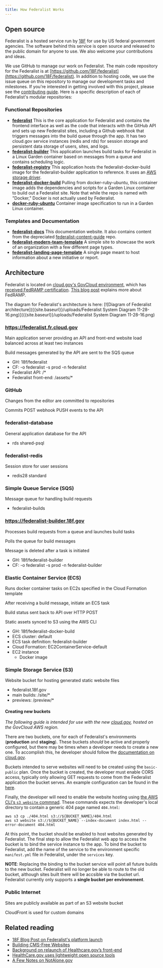 ```yaml
---
title: How Federalist Works
---
```


## Open source

Federalist is a hosted service run by [18F](https://18f.gsa.gov/) for use by US federal government agencies. The software behind this service is open source and released to the public domain for anyone to use. We also welcome your contributions and ideas.

We use GitHub to manage our work on Federalist. The main code repository for the Federalist is at [https://github.com/18F/federalist](https://github.com/18F/federalist). In addition to hosting code, we use the issue queue on this repository to manage our development tasks and milestones. If you're interested in getting involved with this project, please see the [contributing guide](https://github.com/18F/federalist/blob/master/CONTRIBUTING.md). Here is a specific description of each of Federalist's modular repositories:

### Functional Repositories

- **[federalist](https://github.com/18F/federalist)** This is the core application for Federalist and contains the frontend interface as well as the code that interacts with the GitHub API and sets up new Federalist sites, including a Github webhook that triggers messages into the build queue through the app. It has two cloud.gov service instances (redis and rds) for session storage and persistent data storage of users, sites, and logs.
- **[federalist-builder](https://github.com/18F/federalist-builder)** This application launches build tasks for Federalist in a Linux Garden container based on messages from a queue and contains scheduling logic.
- **[federalist-registry](https://github.com/18F/federalist-registry)** This application hosts the federalist-docker-build image for the federalist-builder application to reference. It uses an [AWS storage driver](https://docs.docker.com/registry/storage-drivers/s3/).
- **[federalist-docker-build](https://github.com/18F/federalist-docker-build)** Pulling from docker-ruby-ubuntu, this container image adds the dependencies and scripts for a Garden Linux container to build out a Federalist site. Note that while the repo is named with "Docker," Docker is not actually used by Federalist.
- **[docker-ruby-ubuntu](https://github.com/18F/docker-ruby-ubuntu)** Container image specification to run in a Garden Linux container.

### Templates and Documentation

- **[federalist-docs](https://github.com/18F/federalist-docs)** This documentation website. It also contains content from the depreciated [federalist-content-guide](https://github.com/18F/federalist-content-guide) repo.
- **[federalist-modern-team-template](https://github.com/18F/federalist-modern-team-template)** A simple site to showcase the work of an organization with a few different page types.
- **[federalist-landing-page-template](https://github.com/18F/federalist-landing-page-template)** A single page meant to host information about a new initiative or report.

## Architecture

Federalist is located on [cloud.gov's GovCloud environment](https://landing.apps.cloud.gov/docs/apps/govcloud/), which has [received FedRAMP certification](https://marketplace.fedramp.gov/index.html#/product/18f-cloudgov). [This blog post](https://18f.gsa.gov/2017/02/02/cloud-gov-is-now-fedramp-authorized/) explains more about FedRAMP.

The diagram for Federalist's architecture is here: [![Diagram of Federalist architecture]({{site.baseurl}}/uploads/Federalist System Diagram 11-28-16.png)]({{site.baseurl}}/uploads/Federalist System Diagram 11-28-16.png)


### https://federalist.fr.cloud.gov

Main application server providing an API and front-end website load balanced across at least two instances

Build messages generated by the API are sent to the SQS queue

- GH: 18f/federalist
- CF: -o federalist -s prod -n federalist
- Federalist API: /*
- Federalist front-end: /assets/*

###  GitHub

Changes from the editor are committed to repositories

Commits POST webhook PUSH events to the API

### federalist-database

General application database for the API

- rds shared-psql


### federalist-redis

Session store for user sessions

- redis28 standard


### Simple Queue Service (SQS)

Message queue for handling build requests

- federalist-builds


### https://federalist-builder.18f.gov

Processes build requests from a queue and launches build tasks

Polls the queue for build messages

Message is deleted after a task is initiated

- GH: 18f/federalist-builder
- CF: -o federalist -s prod -n federalist-builder


### Elastic Container Service (ECS)

Runs docker container tasks on EC2s specified in the Cloud Formation template

After receiving a build message, initiate an ECS task

Build status sent back to API over HTTP POST

Static assets synced to S3 using the AWS CLI

- GH: 18f/federalist-docker-build
- ECS cluster: default
- ECS task definition: federalist-builder
- Cloud Formation: EC2ContainerService-default
- EC2 instance
  - Docker image


### Simple Storage Service (S3)

Website bucket for hosting generated static website files

- federalist.18f.gov
- main builds: /site/*
- previews: /preview/*

#### Creating new buckets
*The following guide is intended for use with the new [cloud.gov](https://cloud.gov), hosted on the GovCloud AWS region.*

There are two buckets, one for each of Federalist's environments (**production** and **staging**).
These buckets *should* be active and properly configured, but there may be times when a developer needs to create a new one. To accomplish this, he developer should follow the [documentation on cloud.gov](https://cloud.gov/docs/apps/s3/#add-s3-to-an-application).


Buckets intended to serve websites will need to be created using the `basic-public` plan. Once the bucket is created, the developer must enable CORS access, typically only allowing GET requests to come from the Federalist application the bucket serves.
An example configuration can be found in the [here](https://cloud.gov/docs/apps/s3/#allowing-access-from-other-applications).

Finally, the developer will need to enable the website hosting using [the AWS CLI's `s3 website` commnad](http://docs.aws.amazon.com/cli/latest/reference/s3/website.html). These commands expects the developer's local directory to contain a generic 404 page named `404.html`:

```shell
aws s3 cp ./404.html s3://${BUCKET_NAME}/404.html
aws s3 website s3://${BUCKET_NAME} --index-document index.html --error-document 404.html
```

At this point, the bucket should be enabled to host websites generated by Federalist. The final step to allow the Federalist web app to access the bucket is to bind the service instance to the app. To bind the bucket to Federalist, add the name of the service to the environment specific `manifest.yml` file in Federalist, under the `services` key.

**NOTE**: Replacing the binding to the bucket service will point all future builds to the new bucket. Federalist will no longer be able to route to the old bucket, although sites built there will be accsible via the bucket url. Federalist currently only supports a **single bucket per environement**.

### Public Internet

Sites are publicly available as part of an S3 website bucket

CloudFront is used for custom domains


## Related reading

- [18F Blog Post on Federalist's platform launch](https://18f.gsa.gov/2015/09/15/federalist-platform-launch/)
- [Building CMS-Free Websites](https://developmentseed.org/blog/2012/07/27/build-cms-free-websites/)
- [Background on relaunch of Healthcare.gov’s front-end](http://www.theatlantic.com/technology/archive/2013/06/healthcaregov-code-developed-by-the-people-and-for-the-people-released-back-to-the-people/277295/)
- [HealthCare.gov uses lightweight open source tools](https://www.digitalgov.gov/2013/05/07/the-new-healthcare-gov-uses-a-lightweight-open-source-tool/)
- [A Few Notes on NotAlone.gov](https://18f.gsa.gov/2014/05/09/a-few-notes-on-notalone-gov/)
